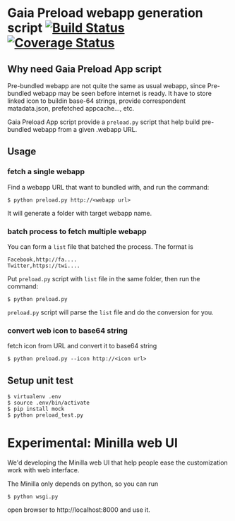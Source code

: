# Gaia Preload webapp generation script [![Build Status](https://travis-ci.org/yurenju/gaia-preload-app.png)](https://travis-ci.org/yurenju/gaia-preload-app) [![Coverage Status](https://coveralls.io/repos/yurenju/gaia-preload-app/badge.png?branch=master)](https://coveralls.io/r/yurenju/gaia-preload-app?branch=master)

## Why need Gaia Preload App script

Pre-bundled webapp are not quite the same as usual webapp, since Pre-bundled webapp may be seen before internet is ready.
It have to store linked icon to buildin base-64 strings,
provide correspondent matadata.json, prefetched appcache..., etc.

Gaia Preload App script provide a `preload.py` script that help build pre-bundled webapp from a given .webapp URL.

## Usage

### fetch a single webapp

Find a webapp URL that want to bundled with, and run the command:

    $ python preload.py http://<webapp url>

It will generate a folder with target webapp name.

### batch process to fetch multiple webapp

You can form a `list` file that batched the process. The format is


    Facebook,http://fa....
    Twitter,https://twi....

Put `preload.py` script with `list` file in the same folder, then run the command:

    $ python preload.py

`preload.py` script will parse the `list` file and do the conversion for you.

### convert web icon to base64 string

fetch icon from URL and convert it to base64 string

    $ python preload.py --icon http://<icon url>

## Setup unit test
```shell
$ virtualenv .env
$ source .env/bin/activate
$ pip install mock
$ python preload_test.py
```

# Experimental: Minilla web UI

We'd developing the Minilla web UI that help people ease the customization work with web interface.

The Minilla only depends on python, so you can run

    $ python wsgi.py

open browser to http://localhost:8000 and use it.
